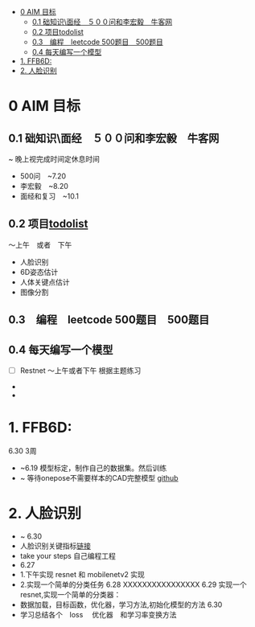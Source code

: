 <!--
 * @Description: 
 * @Author: 
 * @Date: 2022-06-09 10:47:59
 * @LastEditTime: 2022-06-30 09:44:59
 * @LastEditors: hedaobaishui 896585355@qq.com
-->
<!-- TOC -->

- [0 AIM 目标](#0-aim-目标)
  - [0.1 础知识\面经　５００问和李宏毅　牛客网](#01-础知识面经５００问和李宏毅牛客网)
  - [0.2 项目todolist](#02-项目todolist)
  - [0.3　编程　leetcode 500题目　500题目](#03编程leetcode-500题目500题目)
  - [0.4 每天编写一个模型](#04-每天编写一个模型)
- [1. FFB6D:](#1-ffb6d)
- [2. 人脸识别](#2-人脸识别)

<!-- /TOC -->
# 0 AIM 目标
## 0.1 础知识\面经　５００问和李宏毅　牛客网
~ 晚上视完成时间定休息时间
* 500问　~7.20
* 李宏毅　~8.20 
* 面经和复习　~10.1　
## 0.2 项目[todolist](./TODOList.md)
～上午　或者　下午
* 人脸识别
* 6D姿态估计
* 人体关键点估计
* 图像分割
## 0.3　编程　leetcode 500题目　500题目
## 0.4 每天编写一个模型
- [ ] Restnet
～上午或者下午
根据主题练习
* 
* 
# 1. FFB6D:
6.30 3周
* ~6.19 模型标定，制作自己的数据集。然后训练
* ~ 等待onepose不需要样本的CAD完整模型 [github](https://github.com/zju3dv/OnePose)
# 2. 人脸识别
* ~ 6.30
* 人脸识别关键指标[链接](https://blog.csdn.net/liuweiyuxiang/article/details/81259492)
* take your steps 自己编程工程
* 6.27 
* 1.下午实现 resnet 和 mobilenetv2 实现
* 2.实现一个简单的分类任务
6.28 XXXXXXXXXXXXXXXX
6.29 
实现一个resnet,实现一个简单的分类器：
* 数据加载，目标函数，优化器，学习方法,初始化模型的方法
6.30
* 学习总结各个　loss 　优化器　和学习率变换方法